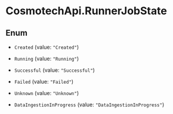 # CosmotechApi.RunnerJobState

## Enum


* `Created` (value: `"Created"`)

* `Running` (value: `"Running"`)

* `Successful` (value: `"Successful"`)

* `Failed` (value: `"Failed"`)

* `Unknown` (value: `"Unknown"`)

* `DataIngestionInProgress` (value: `"DataIngestionInProgress"`)


